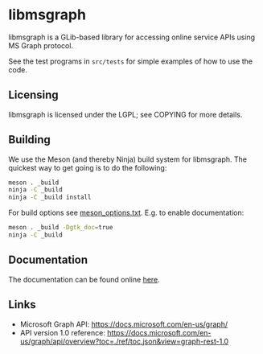# libmsgraph

libmsgraph is a GLib-based library for accessing online service APIs using MS Graph protocol.

See the test programs in `src/tests` for simple examples of how to use the code.

## Licensing

libmsgraph is licensed under the LGPL; see COPYING for more details.

## Building

We use the Meson (and thereby Ninja) build system for libmsgraph. The quickest
way to get going is to do the following:

```sh
meson . _build
ninja -C _build
ninja -C _build install
```

For build options see [meson_options.txt](./meson_options.txt). E.g. to enable documentation:

```sh
meson . _build -Dgtk_doc=true
ninja -C _build
```


## Documentation

The documentation can be found online
[here](https://jbrummer.pages.gitlab.gnome.org/msgraph).

## Links

- Microsoft Graph API: https://docs.microsoft.com/en-us/graph/
- API version 1.0 reference: https://docs.microsoft.com/en-us/graph/api/overview?toc=./ref/toc.json&view=graph-rest-1.0
